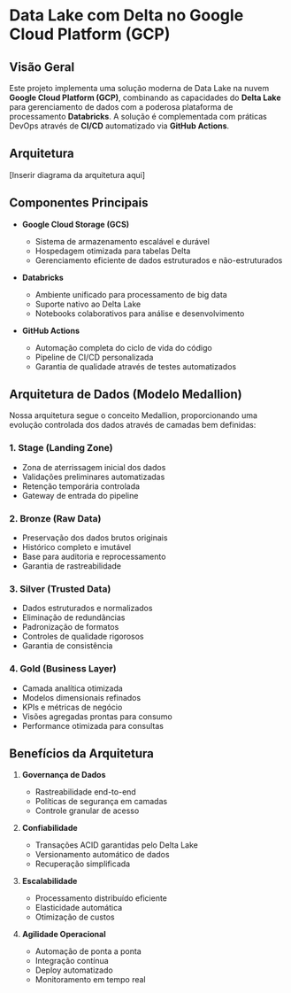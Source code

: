 # Data Lake com Delta no Google Cloud Platform (GCP)

## Visão Geral

Este projeto implementa uma solução moderna de Data Lake na nuvem **Google Cloud Platform (GCP)**, combinando as capacidades do **Delta Lake** para gerenciamento de dados com a poderosa plataforma de processamento **Databricks**. A solução é complementada com práticas DevOps através de **CI/CD** automatizado via **GitHub Actions**.

## Arquitetura

[Inserir diagrama da arquitetura aqui]

## Componentes Principais

- **Google Cloud Storage (GCS)**
  - Sistema de armazenamento escalável e durável
  - Hospedagem otimizada para tabelas Delta
  - Gerenciamento eficiente de dados estruturados e não-estruturados

- **Databricks**
  - Ambiente unificado para processamento de big data
  - Suporte nativo ao Delta Lake
  - Notebooks colaborativos para análise e desenvolvimento

- **GitHub Actions**
  - Automação completa do ciclo de vida do código
  - Pipeline de CI/CD personalizada
  - Garantia de qualidade através de testes automatizados

## Arquitetura de Dados (Modelo Medallion)

Nossa arquitetura segue o conceito Medallion, proporcionando uma evolução controlada dos dados através de camadas bem definidas:

### 1. Stage (Landing Zone)
- Zona de aterrissagem inicial dos dados
- Validações preliminares automatizadas
- Retenção temporária controlada
- Gateway de entrada do pipeline

### 2. Bronze (Raw Data)
- Preservação dos dados brutos originais
- Histórico completo e imutável
- Base para auditoria e reprocessamento
- Garantia de rastreabilidade

### 3. Silver (Trusted Data)
- Dados estruturados e normalizados
- Eliminação de redundâncias
- Padronização de formatos
- Controles de qualidade rigorosos
- Garantia de consistência

### 4. Gold (Business Layer)
- Camada analítica otimizada
- Modelos dimensionais refinados
- KPIs e métricas de negócio
- Visões agregadas prontas para consumo
- Performance otimizada para consultas

## Benefícios da Arquitetura

1. **Governança de Dados**
   - Rastreabilidade end-to-end
   - Políticas de segurança em camadas
   - Controle granular de acesso

2. **Confiabilidade**
   - Transações ACID garantidas pelo Delta Lake
   - Versionamento automático de dados
   - Recuperação simplificada

3. **Escalabilidade**
   - Processamento distribuído eficiente
   - Elasticidade automática
   - Otimização de custos

4. **Agilidade Operacional**
   - Automação de ponta a ponta
   - Integração contínua
   - Deploy automatizado
   - Monitoramento em tempo real

